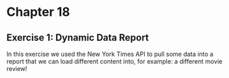 # Chapter 18
## Exercise 1: Dynamic Data Report

In this exercise we used the New York Times API to pull some data into a report that we can load different content into, for example: a different movie review!